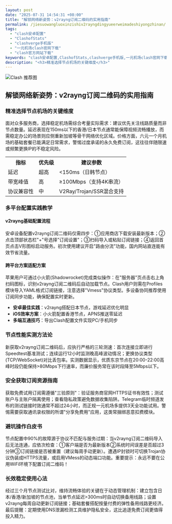 ```yaml
---
layout: post
date: "2025-07-31 14:54:31 +08:00"
title: "解锁网络新姿势：v2rayng订阅二维码的实用指南"
permalink: /jiesuowangluoxinzishiv2rayngdingyueerweimadeshiyongzhinan/
tags:
  - "clash安卓配置"
  - "ClashofStats"
  - "clashverge手机版"
  - "一元机场clash官网下载"
  - "clash官方网站下载"
keywords: "clash安卓配置,ClashofStats,clashverge手机版,一元机场clash官网下载,clash官方网站下载"
description: "<h3>精准选择节点机场的关键维度</h3>"
---
```


![Clash 推荐图](https://clashjd.github.io/assets/img/clash节点推荐.png)

## 解锁网络新姿势：v2rayng订阅二维码的实用指南

<h3>精准选择节点机场的关键维度</h3>
<p>面对众多服务商，选择稳定机场需综合考量实际需求：建议优先关注线路质量而非节点数量。延迟表现在150ms以下的香港/日本节点通常能保障视频流畅播放，而需稳定办公的场景则应侧重新加坡等骨干网络优化区域。价格方面，六元一个月机场的基础套餐已能满足日常需求，警惕过度承诺的永久免费订阅，这往往伴随限速或频繁更换IP的不稳定风险。</p>
<table>
<tr>
<th>指标</th>
<th>优先级</th>
<th>建议参数</th>
</tr>
<tr>
<td>延迟</td>
<td>超高</td>
<td>&lt;150ms（日韩节点）</td>
</tr>
<tr>
<td>带宽峰值</td>
<td>高</td>
<td>≥100Mbps（支持4K串流）</td>
</tr>
<tr>
<td>协议兼容性</td>
<td>中</td>
<td>V2Ray/Trojan/SSR混合支持</td>
</tr>
</table>
<h3>多平台配置实践教学</h3>
<h4>v2rayng基础配置流程</h4>
<p>安卓设备配置v2rayng订阅二维码仅需四步：①应用商店下载安装最新版本；②点击顶部状态栏"+"号选择"订阅设置"；③扫码导入或粘贴订阅链接；④返回首页点击V形图标启动服务。初次使用建议开启"路由分流"功能，国内网站直连能有效节省流量。</p>
<h4>跨平台方案适配方案</h4>
<p>苹果用户可通过小火箭(Shadowrocket)完成类似操作：在"服务器"页点击右上角扫码图标，识别v2rayng订阅二维码后自动加载节点。Clash用户则需在Profiles模块导入YAML格式订阅链接，注意选择"Vmess"协议类型。多设备协同推荐使用订阅同步功能，确保配置实时更新。</p>
<ul>
<li><strong>安卓最佳实践</strong>：v2rayng搭配日本节点，游戏延迟优化明显</li>
<li><strong>iOS效率方案</strong>：小火箭配置香港节点，APNS推送零延迟</li>
<li><strong>多端互通技巧</strong>：导出Clash配置文件实现PC/手机同步</li>
</ul>
<h3>节点性能实测方法论</h3>
<p>新获取v2rayng订阅二维码后，应执行严格的三轮测速：首次连接立即进行Speedtest基准测试；连续运行12小时监测晚高峰波动情况；更换协议类型(TCP/WebSocket)对比丢包率。实测数据显示，优质东京节点在20:00-22:00高峰时段仍能保持>80Mbps下行速率，而廉价服务常在该时段降至5Mbps以下。</p>
<h3>安全获取订阅资源指南</h3>
<p>获取免费试用订阅需遵循"三验原则"：验证服务商官网HTTPS证书有效性；测试账户与主账户隔离使用；查看隐私政策避免数据收集陷阱。Telegram临时频道发布的测试链接时效通常不超过24小时，而正规一元机场多提供3天全功能试用。警惕需要获取通讯录权限的所谓"分享免费用"应用，这类常捆绑恶意扣费模块。</p>
<h3>避坑操作白皮书</h3>
<p>节点配置中90%的故障源于协议不匹配与服务过期：当v2rayng订阅二维码导入后无法连通，应依次检查：①客户端是否为最新版本②系统时间误差是否超过3分钟③订阅链接是否被重置（建议每周手动更新）。遭遇IP封锁时可切换Trojan协议伪装成HTTPS流量，或启用VMess的动态端口功能。重要提示：永远不要在公用WiFi环境下配置订阅二维码！</p>
<h3>长效稳定使用心法</h3>
<p>经过三个月节点测试比对，维持流畅体验的关键在于动态管理机制：建立包含日本/香港/新加坡的节点池，当单节点延迟>300ms时自动切换备用线路；设置v2rayng每周自动更新订阅链接；基础套餐搭配按量付费的弹性备用线路更经济。最后提醒：定期使用DNS泄漏检测工具维护隐私安全，这比追逐免费订阅更值得投入精力。</p>